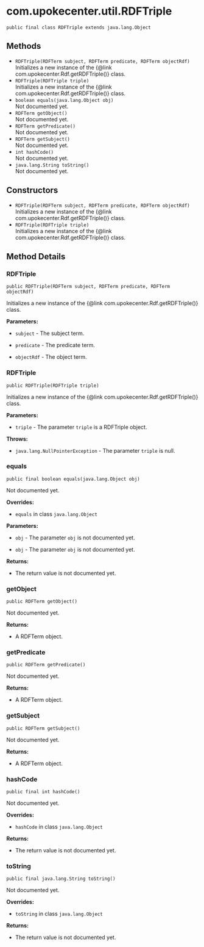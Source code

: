 # com.upokecenter.util.RDFTriple

    public final class RDFTriple extends java.lang.Object

## Methods

* `RDFTriple​(RDFTerm subject,
         RDFTerm predicate,
         RDFTerm objectRdf)`<br>
 Initializes a new instance of the {@link com.upokecenter.Rdf.getRDFTriple()}
 class.
* `RDFTriple​(RDFTriple triple)`<br>
 Initializes a new instance of the {@link com.upokecenter.Rdf.getRDFTriple()}
 class.
* `boolean equals​(java.lang.Object obj)`<br>
 Not documented yet.
* `RDFTerm getObject()`<br>
 Not documented yet.
* `RDFTerm getPredicate()`<br>
 Not documented yet.
* `RDFTerm getSubject()`<br>
 Not documented yet.
* `int hashCode()`<br>
 Not documented yet.
* `java.lang.String toString()`<br>
 Not documented yet.

## Constructors

* `RDFTriple​(RDFTerm subject,
         RDFTerm predicate,
         RDFTerm objectRdf)`<br>
 Initializes a new instance of the {@link com.upokecenter.Rdf.getRDFTriple()}
 class.
* `RDFTriple​(RDFTriple triple)`<br>
 Initializes a new instance of the {@link com.upokecenter.Rdf.getRDFTriple()}
 class.

## Method Details

### RDFTriple
    public RDFTriple​(RDFTerm subject, RDFTerm predicate, RDFTerm objectRdf)
Initializes a new instance of the {@link com.upokecenter.Rdf.getRDFTriple()}
 class.

**Parameters:**

* <code>subject</code> - The subject term.

* <code>predicate</code> - The predicate term.

* <code>objectRdf</code> - The object term.

### RDFTriple
    public RDFTriple​(RDFTriple triple)
Initializes a new instance of the {@link com.upokecenter.Rdf.getRDFTriple()}
 class.

**Parameters:**

* <code>triple</code> - The parameter <code>triple</code> is a RDFTriple object.

**Throws:**

* <code>java.lang.NullPointerException</code> - The parameter <code>triple</code> is null.

### equals
    public final boolean equals​(java.lang.Object obj)
Not documented yet.

**Overrides:**

* <code>equals</code> in class <code>java.lang.Object</code>

**Parameters:**

* <code>obj</code> - The parameter <code>obj</code> is not documented yet.

* <code>obj</code> - The parameter <code>obj</code> is not documented yet.

**Returns:**

* The return value is not documented yet.

### getObject
    public RDFTerm getObject()
Not documented yet.

**Returns:**

* A RDFTerm object.

### getPredicate
    public RDFTerm getPredicate()
Not documented yet.

**Returns:**

* A RDFTerm object.

### getSubject
    public RDFTerm getSubject()
Not documented yet.

**Returns:**

* A RDFTerm object.

### hashCode
    public final int hashCode()
Not documented yet.

**Overrides:**

* <code>hashCode</code> in class <code>java.lang.Object</code>

**Returns:**

* The return value is not documented yet.

### toString
    public final java.lang.String toString()
Not documented yet.

**Overrides:**

* <code>toString</code> in class <code>java.lang.Object</code>

**Returns:**

* The return value is not documented yet.
